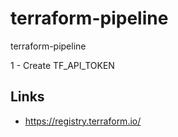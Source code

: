 # terraform-pipeline

terraform-pipeline

1 - Create TF_API_TOKEN

<!-- BEGIN_TF_DOCS -->
<!-- END_TF_DOCS -->

## Links

- <https://registry.terraform.io/>
